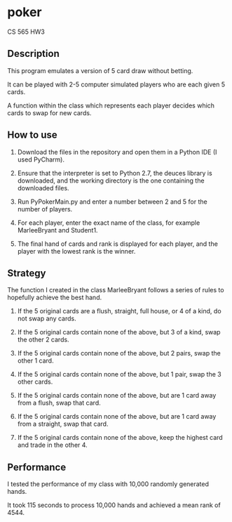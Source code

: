 # poker
CS 565 HW3

## Description
This program emulates a version of 5 card draw without betting. 

It can be played with 2-5 computer simulated players who are each given 5 cards. 

A function within the class which represents each player decides which cards to swap for new cards.

## How to use
1. Download the files in the repository and open them in a Python IDE (I used PyCharm).

2. Ensure that the interpreter is set to Python 2.7, the deuces library is downloaded, and the working directory is the one containing the downloaded files.

3. Run PyPokerMain.py and enter a number between 2 and 5 for the number of players.

4. For each player, enter the exact name of the class, for example MarleeBryant and Student1.

5. The final hand of cards and rank is displayed for each player, and the player with the lowest rank is the winner.

## Strategy
The function I created in the class MarleeBryant follows a series of rules to hopefully achieve the best hand.

1. If the 5 original cards are a flush, straight, full house, or 4 of a kind, do not swap any cards.

2. If the 5 original cards contain none of the above, but 3 of a kind, swap the other 2 cards.

3. If the 5 original cards contain none of the above, but 2 pairs, swap the other 1 card.

4. If the 5 original cards contain none of the above, but 1 pair, swap the 3 other cards.

5. If the 5 original cards contain none of the above, but are 1 card away from a flush, swap that card.

6. If the 5 original cards contain none of the above, but are 1 card away from a straight, swap that card.

7. If the 5 original cards contain none of the above, keep the highest card and trade in the other 4.

## Performance
I tested the performance of my class with 10,000 randomly generated hands.

It took 115 seconds to process 10,000 hands and achieved a mean rank of 4544.


